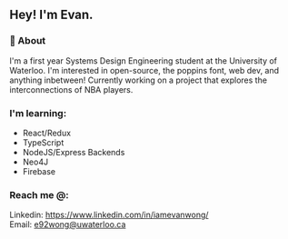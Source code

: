 ## Hey! I'm Evan.


### 🙌 About 

I'm a first year Systems Design Engineering student at the University of Waterloo. I'm interested in open-source, the poppins font, web dev, and anything inbetween! Currently working on a project that explores the interconnections of NBA players.

### I'm learning:
- React/Redux
- TypeScript
- NodeJS/Express Backends
- Neo4J
- Firebase 


### Reach me @:
Linkedin: https://www.linkedin.com/in/iamevanwong/
<br>
Email: e92wong@uwaterloo.ca
